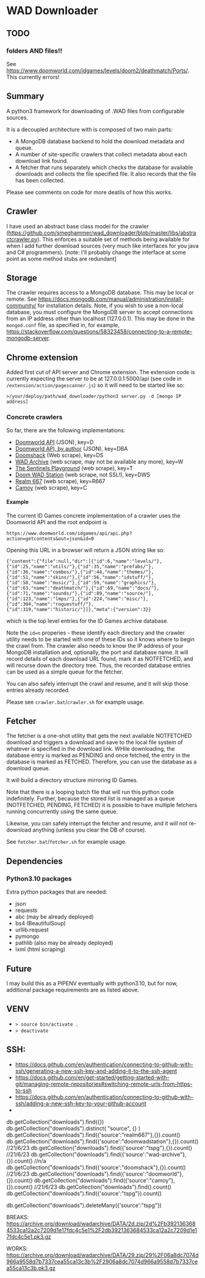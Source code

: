 # WAD Downloader

## TODO
### folders AND files!!
See https://www.doomworld.com/idgames/levels/doom2/deathmatch/Ports/. This currently errors!

## Summary
A python3 framework for downloading of .WAD files from configurable sources.

It is a decoupled architecture with is composed of two main parts:

 - A MongoDB database backend to hold the download metadata and queue.
 - A number of site-specific crawlers that collect metadata about each download link found. 
 - A fetcher that runs separately which checks the database for available downloads and collects the file specified file. It also records that the file has been collected. 
 
Please see comments on code for more deatils of how this works.

## Crawler
I have used an abstract base class model for the crawler (https://github.com/smeghammer/wad_downloader/blob/master/libs/abstractcrawler.py). This enforces a suitable set of methods being available for when I add further download sources (very much like interfaces for you java and C# programmers). [note: I'll probably change the interface at some point as some method stubs are redundant]

## Storage
The crawler requires access to a MongoDB database. This may be local or remote. See https://docs.mongodb.com/manual/administration/install-community/ for installation details. Note, if you wish to use a non-local database, you must configure the MongoDB server to accept connections from an IP address other than localhost (127.0.0.1). This may be done in the `mongod.conf` file, as specified in, for example, https://stackoverflow.com/questions/58323458/connecting-to-a-remote-mongodb-server. 

## Chrome extension
Added first cut of API server and Chrome extension. The extension code is currently expecting the server to be at 127.0.0.1:5000/api (see code in `/extension/action/pagescanner.js`) so it will need to be started like so:

`>/your/deploy/path/wad_downloader/python3 server.py -d [mongo IP address]`

### Concrete crawlers
So far, there are the following implementations:

 - [Doomworld API](https://www.doomworld.com/idgames/api/api.php?action=getcontents&out=json&id=0) (JSON), key=D
 - [Doomworld API, by author](https://www.doomworld.com/idgames/api/api.php?action=getcontents&out=json&id=0) (JSON), key=DBA
 - [Doomshack](https://doomshack.org/) (Web scrape), key=DS
 - [WAD Archive](https://www.wad-archive.com/Category/WADs) (web scrape, may not be available any more), key=W
 - [The Sentinels Playground](https://allfearthesentinel.net/zandronum/wads.php) (web scrape), key=T
 - [Doom WAD Station](http://www.doomwadstation.net/mega/) (web scrape, not SSL!), key=DWS
 - [Realm 667](https://www.realm667.com/index.php/en/repository-18489) (web scrape), key=R667
 - [Camoy](https://camoy.sdf.org/) (web scrape), key=C

#### Example
The current ID Games concrete implementation of a crawler uses the Doomworld API and the root endpoint is

`https://www.doomworld.com/idgames/api/api.php?action=getcontents&out=json&id=0`

Opening this URL in a browser will return a JSON string like so:

`{"content":{"file":null,"dir":[{"id":6,"name":"levels/"},{"id":25,"name":"utils/"},{"id":35,"name":"prefabs/"},{"id":36,"name":"combos/"},{"id":44,"name":"themes/"},{"id":51,"name":"skins/"},{"id":56,"name":"idstuff/"},{"id":58,"name":"music/"},{"id":59,"name":"graphics/"},{"id":63,"name":"deathmatch/"},{"id":69,"name":"docs/"},{"id":71,"name":"sounds/"},{"id":89,"name":"source/"},{"id":123,"name":"lmps/"},{"id":224,"name":"misc/"},{"id":304,"name":"roguestuff/"},{"id":319,"name":"historic/"}]},"meta":{"version":3}}`

which is the top level entries for the ID Games archive database. 

Note the `id=n` properies - these identify each directory and the crawler utility needs to be started with one of these IDs so it knows where to begin the crawl from. The crawler also needs to know the IP address of your MongoDB installation and, optionally, the port and database name. It will record details of each download URL found, mark it as NOTFETCHED, and will recurse down the directory tree. Thus, the recorded database entries can be used as a simple queue for the fetcher.

You can also safely interrupt the crawl and resume, and it will skip those entries already recorded.

Please see `crawler.bat`/`crawler.sh` for example usage.


## Fetcher
The fetcher is a one-shot utility that gets the next available NOTFETCHED download and triggers a download and save to the local file system of whatever is specified in the download link. WHile downloading, the database entry is marked as PENDING and once fetched, the entry in the database is marked as FETCHED. Therefore, you can use the database as a download queue. 

It will build a directory structure mirroring ID Games.

Note that there is a looping batch file that will run this python code indefinitely. Further, because the stored list is managed as a queue (NOTFETCHED, PENDING, FETCHED) it is possible to have multiple fetchers running concurrently using the same queue.

Likewise, you can safely interrupt the fetcher and resume, and it will not re-download anything (unless you clear the DB of course).

See `fetcher.bat`/`fetcher.sh` for example usage.

## Dependencies

### Python3.10 packages
Extra python packages that are needed:

 - json
 - requests
 - abc (may be already deployed)
 - bs4 (BeautifulSoup)
 - urllib.request
 - pymongo
 - pathlib (also may be already deployed)
 - lxml (html scraping)
 

## Future
I may build this as a PIPENV eventually with python3.10, but for now, additional package requirements are as listed above.

## VENV
 - `> source bin/activate .`
 - `> deactivate`

SSH:
----
 - https://docs.github.com/en/authentication/connecting-to-github-with-ssh/generating-a-new-ssh-key-and-adding-it-to-the-ssh-agent
 - https://docs.github.com/en/get-started/getting-started-with-git/managing-remote-repositories#switching-remote-urls-from-https-to-ssh
 - https://docs.github.com/en/authentication/connecting-to-github-with-ssh/adding-a-new-ssh-key-to-your-github-account
 - 


db.getCollection("downloads").find({})
db.getCollection("downloads").distinct(
"source", {}
)
db.getCollection("downloads").find({'source':"realm667"},{}).count()
db.getCollection("downloads").find({'source':"doomwadstation"},{}).count() //21/6/23
db.getCollection("downloads").find({'source':"tspg"},{}).count() //21/6/23
db.getCollection("downloads").find({'source':"wad-archive"},{}).count() //n/a
db.getCollection("downloads").find({'source':"doomshack"},{}).count() //21/6/23
db.getCollection("downloads").find({'source':"doomworld"},{}).count()
db.getCollection("downloads").find({'source':"camoy"},{}).count() //21/6/23
db.getCollection("downloads").find().count()
db.getCollection("downloads").find({'source':"tspg"}).count()

db.getCollection("downloads").deleteMany({'source':"tspg"})

BREAKS:
https://archive.org/download/wadarchive/DATA/2d.zip/2d%2Fb3921363684533ca12a2c7209d1e17fdc4c5e1%2F2db3921363684533ca12a2c7209d1e17fdc4c5e1.pk3.gz

WORKS:
https://archive.org/download/wadarchive/DATA/29.zip/29%2F06a8dc7074d966a9558d7b7337cea55ca13c3b%2F2906a8dc7074d966a9558d7b7337cea55ca13c3b.pk3.gz

